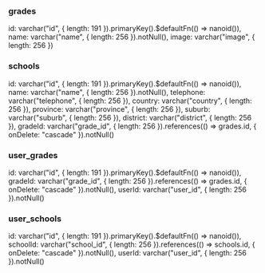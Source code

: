 ### grades

id: varchar("id", { length: 191 }).primaryKey().$defaultFn(() => nanoid()),
name: varchar("name", { length: 256 }).notNull(),
image: varchar("image", { length: 256 })

### schools

id: varchar("id", { length: 191 }).primaryKey().$defaultFn(() => nanoid()),
name: varchar("name", { length: 256 }).notNull(),
telephone: varchar("telephone", { length: 256 }),
country: varchar("country", { length: 256 }),
province: varchar("province", { length: 256 }),
suburb: varchar("suburb", { length: 256 }),
district: varchar("district", { length: 256 }),
gradeId: varchar("grade_id", { length: 256 }).references(() => grades.id, { onDelete: "cascade" }).notNull()

### user_grades

id: varchar("id", { length: 191 }).primaryKey().$defaultFn(() => nanoid()),
gradeId: varchar("grade_id", { length: 256 }).references(() => grades.id, { onDelete: "cascade" }).notNull(),
userId: varchar("user_id", { length: 256 }).notNull()

### user_schools

id: varchar("id", { length: 191 }).primaryKey().$defaultFn(() => nanoid()),
schoolId: varchar("school_id", { length: 256 }).references(() => schools.id, { onDelete: "cascade" }).notNull(),
userId: varchar("user_id", { length: 256 }).notNull()
